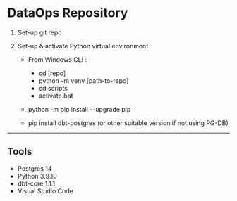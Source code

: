 # DataOps Repository

1. Set-up git repo
2. Set-up & activate Python virtual environment

    - From Windows CLI :
        - cd [repo]
        - python -m venv [path-to-repo]
        - cd scripts
        - activate.bat

    - python -m pip install --upgrade pip
    - pip install dbt-postgres (or other suitable version if not using PG-DB)

---

## Tools

- Postgres 14
- Python 3.9.10
- dbt-core 1.1.1
- Visual Studio Code
